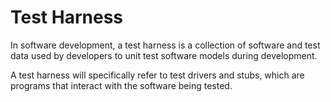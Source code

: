 # Test Harness

In software development, a test harness is a collection of software and test 
data used by developers to unit test software models during development. 

A test harness will specifically refer to test drivers and stubs, which are 
programs that interact with the software being tested.
